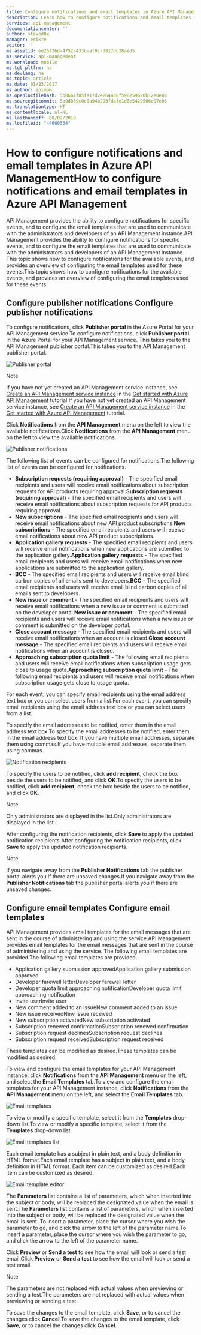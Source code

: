 ```yaml
---
title: Configure notifications and email templates in Azure API Management | Microsoft Docs
description: Learn how to configure notifications and email templates in Azure API Management.
services: api-management
documentationcenter: ''
author: steved0x
manager: erikre
editor: ''
ms.assetid: ee25f26d-4752-433b-af9c-3817db38aed5
ms.service: api-management
ms.workload: mobile
ms.tgt_pltfrm: na
ms.devlang: na
ms.topic: article
ms.date: 01/23/2017
ms.author: apimpm
ms.openlocfilehash: 5b8664f85fa17d2e264458f598259620b12e0e84
ms.sourcegitcommit: 5b9d839c0c0a94b293fdafe1d6e5429506c07e05
ms.translationtype: HT
ms.contentlocale: nl-NL
ms.lasthandoff: 08/02/2018
ms.locfileid: "44660534"
---
```

# <a name="how-to-configure-notifications-and-email-templates-in-azure-api-management"></a><span data-ttu-id="361e7-103">How to configure notifications and email templates in Azure API Management</span><span class="sxs-lookup"><span data-stu-id="361e7-103">How to configure notifications and email templates in Azure API Management</span></span>
<span data-ttu-id="361e7-104">API Management provides the ability to configure notifications for specific events, and to configure the email templates that are used to communicate with the administrators and developers of an API Management instance.</span><span class="sxs-lookup"><span data-stu-id="361e7-104">API Management provides the ability to configure notifications for specific events, and to configure the email templates that are used to communicate with the administrators and developers of an API Management instance.</span></span> <span data-ttu-id="361e7-105">This topic shows how to configure notifications for the available events, and provides an overview of configuring the email templates used for these events.</span><span class="sxs-lookup"><span data-stu-id="361e7-105">This topic shows how to configure notifications for the available events, and provides an overview of configuring the email templates used for these events.</span></span>

## <span data-ttu-id="361e7-106"><a name="publisher-notifications"> </a>Configure publisher notifications</span><span class="sxs-lookup"><span data-stu-id="361e7-106"><a name="publisher-notifications"> </a>Configure publisher notifications</span></span>
<span data-ttu-id="361e7-107">To configure notifications, click **Publisher portal** in the Azure Portal for your API Management service.</span><span class="sxs-lookup"><span data-stu-id="361e7-107">To configure notifications, click **Publisher portal** in the Azure Portal for your API Management service.</span></span> <span data-ttu-id="361e7-108">This takes you to the API Management publisher portal.</span><span class="sxs-lookup"><span data-stu-id="361e7-108">This takes you to the API Management publisher portal.</span></span>

![Publisher portal][api-management-management-console]

> [!NOTE] 
> <span data-ttu-id="361e7-110">If you have not yet created an API Management service instance, see [Create an API Management service instance][Create an API Management service instance] in the [Get started with Azure API Management][Get started with Azure API Management] tutorial.</span><span class="sxs-lookup"><span data-stu-id="361e7-110">If you have not yet created an API Management service instance, see [Create an API Management service instance][Create an API Management service instance] in the [Get started with Azure API Management][Get started with Azure API Management] tutorial.</span></span>

<span data-ttu-id="361e7-111">Click **Notifications** from the **API Management** menu on the left to view the available notifications.</span><span class="sxs-lookup"><span data-stu-id="361e7-111">Click **Notifications** from the **API Management** menu on the left to view the available notifications.</span></span>

![Publisher notifications][api-management-publisher-notifications]

<span data-ttu-id="361e7-113">The following list of events can be configured for notifications.</span><span class="sxs-lookup"><span data-stu-id="361e7-113">The following list of events can be configured for notifications.</span></span>

* <span data-ttu-id="361e7-114">**Subscription requests (requiring approval)** - The specified email recipients and users will receive email notifications about subscription requests for API products requiring approval.</span><span class="sxs-lookup"><span data-stu-id="361e7-114">**Subscription requests (requiring approval)** - The specified email recipients and users will receive email notifications about subscription requests for API products requiring approval.</span></span>
* <span data-ttu-id="361e7-115">**New subscriptions** - The specified email recipients and users will receive email notifications about new API product subscriptions.</span><span class="sxs-lookup"><span data-stu-id="361e7-115">**New subscriptions** - The specified email recipients and users will receive email notifications about new API product subscriptions.</span></span>
* <span data-ttu-id="361e7-116">**Application gallery requests** - The specified email recipients and users will receive email notifications when new applications are submitted to the application gallery.</span><span class="sxs-lookup"><span data-stu-id="361e7-116">**Application gallery requests** - The specified email recipients and users will receive email notifications when new applications are submitted to the application gallery.</span></span>
* <span data-ttu-id="361e7-117">**BCC** - The specified email recipients and users will receive email blind carbon copies of all emails sent to developers.</span><span class="sxs-lookup"><span data-stu-id="361e7-117">**BCC** - The specified email recipients and users will receive email blind carbon copies of all emails sent to developers.</span></span>
* <span data-ttu-id="361e7-118">**New issue or comment** - The specified email recipients and users will receive email notifications when a new issue or comment is submitted on the developer portal.</span><span class="sxs-lookup"><span data-stu-id="361e7-118">**New issue or comment** - The specified email recipients and users will receive email notifications when a new issue or comment is submitted on the developer portal.</span></span>
* <span data-ttu-id="361e7-119">**Close account message** - The specified email recipients and users will receive email notifications when an account is closed.</span><span class="sxs-lookup"><span data-stu-id="361e7-119">**Close account message** - The specified email recipients and users will receive email notifications when an account is closed.</span></span>
* <span data-ttu-id="361e7-120">**Approaching subscription quota limit** - The following email recipients and users will receive email notifications when subscription usage gets close to usage quota.</span><span class="sxs-lookup"><span data-stu-id="361e7-120">**Approaching subscription quota limit** - The following email recipients and users will receive email notifications when subscription usage gets close to usage quota.</span></span>

<span data-ttu-id="361e7-121">For each event, you can specify email recipients using the email address text box or you can select users from a list.</span><span class="sxs-lookup"><span data-stu-id="361e7-121">For each event, you can specify email recipients using the email address text box or you can select users from a list.</span></span>

<span data-ttu-id="361e7-122">To specify the email addresses to be notified, enter them in the email address text box.</span><span class="sxs-lookup"><span data-stu-id="361e7-122">To specify the email addresses to be notified, enter them in the email address text box.</span></span> <span data-ttu-id="361e7-123">If you have multiple email addresses, separate them using commas.</span><span class="sxs-lookup"><span data-stu-id="361e7-123">If you have multiple email addresses, separate them using commas.</span></span>

![Notification recipients][api-management-email-addresses]

<span data-ttu-id="361e7-125">To specify the users to be notified, click **add recipient**, check the box beside the users to be notified, and click **OK**.</span><span class="sxs-lookup"><span data-stu-id="361e7-125">To specify the users to be notified, click **add recipient**, check the box beside the users to be notified, and click **OK**.</span></span>

> [!NOTE] 
> <span data-ttu-id="361e7-126">Only administrators are displayed in the list.</span><span class="sxs-lookup"><span data-stu-id="361e7-126">Only administrators are displayed in the list.</span></span>


<span data-ttu-id="361e7-127">After configuring the notification recipients, click **Save** to apply the updated notification recipients.</span><span class="sxs-lookup"><span data-stu-id="361e7-127">After configuring the notification recipients, click **Save** to apply the updated notification recipients.</span></span>

> [!NOTE] 
> <span data-ttu-id="361e7-128">If you navigate away from the **Publisher Notifications** tab the publisher portal alerts you if there are unsaved changes.</span><span class="sxs-lookup"><span data-stu-id="361e7-128">If you navigate away from the **Publisher Notifications** tab the publisher portal alerts you if there are unsaved changes.</span></span>


## <span data-ttu-id="361e7-129"><a name="email-templates"> </a>Configure email templates</span><span class="sxs-lookup"><span data-stu-id="361e7-129"><a name="email-templates"> </a>Configure email templates</span></span>
<span data-ttu-id="361e7-130">API Management provides email templates for the email messages that are sent in the course of administering and using the service.</span><span class="sxs-lookup"><span data-stu-id="361e7-130">API Management provides email templates for the email messages that are sent in the course of administering and using the service.</span></span> <span data-ttu-id="361e7-131">The following email templates are provided.</span><span class="sxs-lookup"><span data-stu-id="361e7-131">The following email templates are provided.</span></span>

* <span data-ttu-id="361e7-132">Application gallery submission approved</span><span class="sxs-lookup"><span data-stu-id="361e7-132">Application gallery submission approved</span></span>
* <span data-ttu-id="361e7-133">Developer farewell letter</span><span class="sxs-lookup"><span data-stu-id="361e7-133">Developer farewell letter</span></span>
* <span data-ttu-id="361e7-134">Developer quota limit approaching notification</span><span class="sxs-lookup"><span data-stu-id="361e7-134">Developer quota limit approaching notification</span></span>
* <span data-ttu-id="361e7-135">Invite user</span><span class="sxs-lookup"><span data-stu-id="361e7-135">Invite user</span></span>
* <span data-ttu-id="361e7-136">New comment added to an issue</span><span class="sxs-lookup"><span data-stu-id="361e7-136">New comment added to an issue</span></span>
* <span data-ttu-id="361e7-137">New issue received</span><span class="sxs-lookup"><span data-stu-id="361e7-137">New issue received</span></span>
* <span data-ttu-id="361e7-138">New subscription activated</span><span class="sxs-lookup"><span data-stu-id="361e7-138">New subscription activated</span></span>
* <span data-ttu-id="361e7-139">Subscription renewed confirmation</span><span class="sxs-lookup"><span data-stu-id="361e7-139">Subscription renewed confirmation</span></span>
* <span data-ttu-id="361e7-140">Subscription request declines</span><span class="sxs-lookup"><span data-stu-id="361e7-140">Subscription request declines</span></span>
* <span data-ttu-id="361e7-141">Subscription request received</span><span class="sxs-lookup"><span data-stu-id="361e7-141">Subscription request received</span></span>

<span data-ttu-id="361e7-142">These templates can be modified as desired.</span><span class="sxs-lookup"><span data-stu-id="361e7-142">These templates can be modified as desired.</span></span>

<span data-ttu-id="361e7-143">To view and configure the email templates for your API Management instance, click **Notifications** from the **API Management** menu on the left, and select the **Email Templates** tab.</span><span class="sxs-lookup"><span data-stu-id="361e7-143">To view and configure the email templates for your API Management instance, click **Notifications** from the **API Management** menu on the left, and select the **Email Templates** tab.</span></span>

![Email templates][api-management-email-templates]

<span data-ttu-id="361e7-145">To view or modify a specific template, select it from the **Templates** drop-down list.</span><span class="sxs-lookup"><span data-stu-id="361e7-145">To view or modify a specific template, select it from the **Templates** drop-down list.</span></span>

![Email templates list][api-management-email-templates-list]

<span data-ttu-id="361e7-147">Each email template has a subject in plain text, and a body definition in HTML format.</span><span class="sxs-lookup"><span data-stu-id="361e7-147">Each email template has a subject in plain text, and a body definition in HTML format.</span></span> <span data-ttu-id="361e7-148">Each item can be customized as desired.</span><span class="sxs-lookup"><span data-stu-id="361e7-148">Each item can be customized as desired.</span></span>

![Email template editor][api-management-email-template]

<span data-ttu-id="361e7-150">The **Parameters** list contains a list of parameters, which when inserted into the subject or body, will be replaced the designated value when the email is sent.</span><span class="sxs-lookup"><span data-stu-id="361e7-150">The **Parameters** list contains a list of parameters, which when inserted into the subject or body, will be replaced the designated value when the email is sent.</span></span> <span data-ttu-id="361e7-151">To insert a parameter, place the cursor where you wish the parameter to go, and click the arrow to the left of the parameter name.</span><span class="sxs-lookup"><span data-stu-id="361e7-151">To insert a parameter, place the cursor where you wish the parameter to go, and click the arrow to the left of the parameter name.</span></span>

<span data-ttu-id="361e7-152">Click **Preview** or **Send a test** to see how the email will look or send a test email.</span><span class="sxs-lookup"><span data-stu-id="361e7-152">Click **Preview** or **Send a test** to see how the email will look or send a test email.</span></span>

> [!NOTE] 
> <span data-ttu-id="361e7-153">The parameters are not replaced with actual values when previewing or sending a test.</span><span class="sxs-lookup"><span data-stu-id="361e7-153">The parameters are not replaced with actual values when previewing or sending a test.</span></span>

<span data-ttu-id="361e7-154">To save the changes to the email template, click **Save**, or to cancel the changes click **Cancel**.</span><span class="sxs-lookup"><span data-stu-id="361e7-154">To save the changes to the email template, click **Save**, or to cancel the changes click **Cancel**.</span></span>
 

[api-management-management-console]: https://docstestmedia1.blob.core.windows.net/azure-media/articles/api-management/media/api-management-howto-configure-notifications/api-management-management-console.png
[api-management-publisher-notifications]: https://docstestmedia1.blob.core.windows.net/azure-media/articles/api-management/media/api-management-howto-configure-notifications/api-management-publisher-notifications.png
[api-management-email-addresses]: https://docstestmedia1.blob.core.windows.net/azure-media/articles/api-management/media/api-management-howto-configure-notifications/api-management-email-addresses.png


[api-management-email-templates]: https://docstestmedia1.blob.core.windows.net/azure-media/articles/api-management/media/api-management-howto-configure-notifications/api-management-email-templates.png
[api-management-email-templates-list]: https://docstestmedia1.blob.core.windows.net/azure-media/articles/api-management/media/api-management-howto-configure-notifications/api-management-email-templates-list.png
[api-management-email-template]: https://docstestmedia1.blob.core.windows.net/azure-media/articles/api-management/media/api-management-howto-configure-notifications/api-management-email-template.png


[Configure publisher notifications]: #publisher-notifications
[Configure email templates]: #email-templates

[How to create and use groups]: api-management-howto-create-groups.md
[How to associate groups with developers]: api-management-howto-create-groups.md#associate-group-developer

[Get started with Azure API Management]: api-management-get-started.md
[Create an API Management service instance]: api-management-get-started.md#create-service-instance






